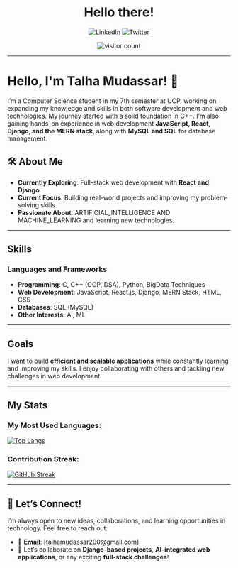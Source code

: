 <h1 align="center">Hello there! </h1>
<p>


</p>
<p align="center">
  <a href="https://www.linkedin.com/in/talhamudassar"> <img src="https://img.shields.io/badge/LinkedIn-0A66C2?style=for-the-badge&logo=linkedin&logoColor=white" alt="LinkedIn"></a>
  <a href="https://twitter.com/TalhaMudassar"> <img src="https://img.shields.io/badge/Twitter-1DA1F2?style=for-the-badge&logo=twitter&logoColor=white" alt="Twitter"></a>
</p>
<p align="center">
  <img src="https://komarev.com/ghpvc/?username=TalhaMudassar&style=flat-square&color=blue" alt="visitor count" />  
</p>

---

# Hello, I'm Talha Mudassar! 👋  

I’m a Computer Science student in my 7th semester at UCP, working on expanding my knowledge and skills in both software development and web technologies. My journey started with a solid foundation in C++. I’m also gaining hands-on experience in web development **JavaScript, React, Django, and the MERN stack**, along with **MySQL and SQL** for database management.

## 🛠 About Me  
-  **Currently Exploring**: Full-stack web development with **React and Django**.  
-  **Current Focus**: Building real-world projects and improving my problem-solving skills.  
-  **Passionate About**: ARTIFICIAL_INTELLIGENCE AND MACHINE_LEARNING and learning new technologies.  

---

##  Skills  
### **Languages and Frameworks**  
- **Programming**: C, C++ (OOP, DSA), Python, BigData Techniques  
- **Web Development**: JavaScript, React.js, Django, MERN Stack, HTML, CSS  
- **Databases**: SQL (MySQL)  
- **Other Interests**: AI, ML  

---

##  Goals  
I want to build **efficient and scalable applications** while constantly learning and improving my skills. I enjoy collaborating with others and tackling new challenges in web development.  

---

##  My Stats  

### My Most Used Languages:  
[![Top Langs](https://github-readme-stats.vercel.app/api/top-langs/?username=TalhaMudassar&layout=compact)](https://github.com/TalhaMudassar)

### Contribution Streak:  
[![GitHub Streak](https://github-readme-streak-stats.herokuapp.com?user=TalhaMudassar)](https://github.com/TalhaMudassar)

---

## 🤝 Let’s Connect!  
I’m always open to new ideas, collaborations, and learning opportunities in technology. Feel free to reach out:  
- 📧 **Email**: [talhamudassar200@gmail.com]  
- 💬 Let’s collaborate on **Django-based projects**, **AI-integrated web applications**, or any exciting **full-stack challenges**!  
